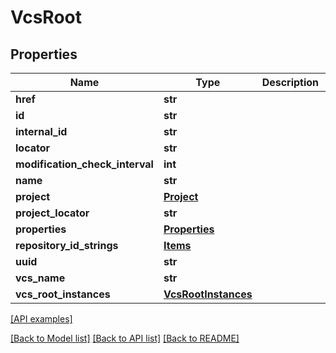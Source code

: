 # VcsRoot

## Properties
Name | Type | Description | Notes
------------ | ------------- | ------------- | -------------
**href** | **str** |  | [optional] 
**id** | **str** |  | [optional] 
**internal_id** | **str** |  | [optional] 
**locator** | **str** |  | [optional] 
**modification_check_interval** | **int** |  | [optional] 
**name** | **str** |  | [optional] 
**project** | [**Project**](Project.md) |  | [optional] 
**project_locator** | **str** |  | [optional] 
**properties** | [**Properties**](Properties.md) |  | [optional] 
**repository_id_strings** | [**Items**](Items.md) |  | [optional] 
**uuid** | **str** |  | [optional] 
**vcs_name** | **str** |  | [optional] 
**vcs_root_instances** | [**VcsRootInstances**](VcsRootInstances.md) |  | [optional] 

[[API examples]](http://devopshq.github.io/teamcity/teamcity_models/VcsRoot.html)

[[Back to Model list]](../README.md#documentation-for-models) [[Back to API list]](../README.md#documentation-for-api-endpoints) [[Back to README]](../README.md)


